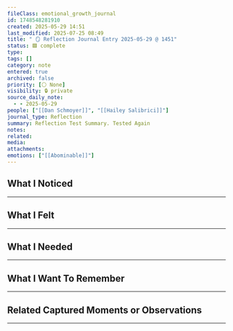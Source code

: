 ```yaml
---
fileClass: emotional_growth_journal
id: 1748548281910
created: 2025-05-29 14:51
last_modified: 2025-07-25 08:49
title: " 🪞 Reflection Journal Entry 2025-05-29 @ 1451"
status: 🟩 complete
type: 
tags: []
category: note
entered: true
archived: false
priority: [⚪ None]
visibility: 🔒 private
source_daily_note:
  - - 2025-05-29
people: ["[[Dan Schmoyer]]", "[[Hailey Salibrici]]"]
journal_type: Reflection
summary: Reflection Test Summary. Tested Again
notes: 
related: 
media: 
attachments: 
emotions: ["[[Abominable]]"]
---
```


## What I Noticed
---

## What I Felt
---

## What I Needed 
---

## What I Want To Remember
---

## Related Captured Moments or Observations
---
